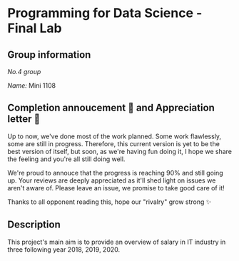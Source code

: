 # Programming for Data Science - Final Lab

## Group information

*No.4 group* 

*Name:* Mini 1108

## Completion annoucement 📢 and Appreciation letter 💌

Up to now, we've done most of the work planned. Some work flawlessly, some are still in progress. Therefore, this current version is yet to be the best version of itself, but soon, as we're having fun doing it, I hope we share the feeling and you're all still doing well.

We're proud to annouce that the progress is reaching 90% and still going up.
Your reviews are deeply appreciated as it'll shed light on issues we aren't aware of. Please leave an issue, we promise to take good care of it!

Thanks to all opponent reading this, hope our "rivalry" grow strong ✨

## Description

This project's main aim is to provide an overview of salary in IT industry in three following year 2018, 2019, 2020. 

